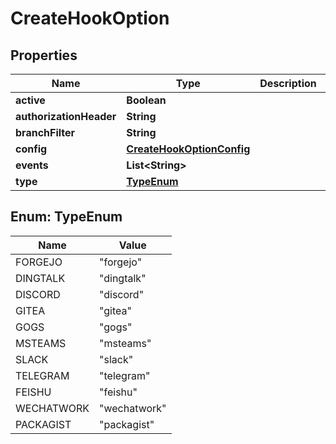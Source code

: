 
# CreateHookOption

## Properties
Name | Type | Description | Notes
------------ | ------------- | ------------- | -------------
**active** | **Boolean** |  |  [optional]
**authorizationHeader** | **String** |  |  [optional]
**branchFilter** | **String** |  |  [optional]
**config** | [**CreateHookOptionConfig**](CreateHookOptionConfig.md) |  | 
**events** | **List&lt;String&gt;** |  |  [optional]
**type** | [**TypeEnum**](#TypeEnum) |  | 


<a name="TypeEnum"></a>
## Enum: TypeEnum
Name | Value
---- | -----
FORGEJO | &quot;forgejo&quot;
DINGTALK | &quot;dingtalk&quot;
DISCORD | &quot;discord&quot;
GITEA | &quot;gitea&quot;
GOGS | &quot;gogs&quot;
MSTEAMS | &quot;msteams&quot;
SLACK | &quot;slack&quot;
TELEGRAM | &quot;telegram&quot;
FEISHU | &quot;feishu&quot;
WECHATWORK | &quot;wechatwork&quot;
PACKAGIST | &quot;packagist&quot;



